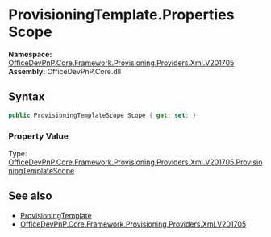 # ProvisioningTemplate.Properties Scope
  

**Namespace:** [OfficeDevPnP.Core.Framework.Provisioning.Providers.Xml.V201705](OfficeDevPnP.Core.Framework.Provisioning.Providers.Xml.V201705.md)  
**Assembly:** OfficeDevPnP.Core.dll  
## Syntax
```C#
public ProvisioningTemplateScope Scope { get; set; }
```

### Property Value
Type: [OfficeDevPnP.Core.Framework.Provisioning.Providers.Xml.V201705.ProvisioningTemplateScope](OfficeDevPnP.Core.Framework.Provisioning.Providers.Xml.V201705.ProvisioningTemplateScope.md)  

## See also
- [ProvisioningTemplate](OfficeDevPnP.Core.Framework.Provisioning.Providers.Xml.V201705.ProvisioningTemplate.md) 
- [OfficeDevPnP.Core.Framework.Provisioning.Providers.Xml.V201705](OfficeDevPnP.Core.Framework.Provisioning.Providers.Xml.V201705.md) 
